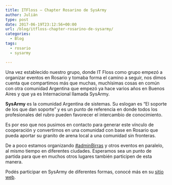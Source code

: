 ```yaml
---
title: ITFloss – Chapter Rosarino de SysArmy
author: Julián
type: post
date: 2017-06-19T23:12:56+00:00
url: /blog/itfloss-chapter-rosarino-de-sysarmy/
categories:
  - Blog
tags:
  - rosario
  - sysarmy

---
```

Una vez establecido nuestro grupo, donde IT Floss como grupo empezó a organizar eventos en Rosario y tomaba forma el camino a seguir, nos dimos cuenta que compartimos más que muchas, muchísimas cosas en común con otra comunidad Argentina que empezó ya hace varios años en Buenos Aires y que ya es Internacional llamada SysArmy.

**SysArmy** es la comunidad Argentina de sistemas. Su eslogan es &#8220;El soporte de los que dan soporte&#8221; y es un punto de referencia en donde todos los profesionales del rubro pueden favorecer el intercambio de conocimiento.

Es por eso que nos pusimos en contacto para generar este vínculo de cooperación y convertirnos en una comunidad con base en Rosario que pueda aportar su granito de arena local a una comunidad sin fronteras.

De a poco estamos organizando [#adminBirras][1] y otros eventos en paralelo, al mismo tiempo en diferentes ciudades. Esperamos sea un punto de partida para que en muchos otros lugares también participen de esta manera.

Podés participar en SysArmy de diferentes formas, conocé más en su [sitio web][2].

 [1]: https://twitter.com/search?q=adminbirras&src=typd
 [2]: http://sysarmy.com.ar/?es
